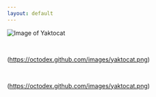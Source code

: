 ```yaml
---
layout: default
---
```


![Image of Yaktocat](https://octodex.github.com/images/yaktocat.png)

<br>

(https://octodex.github.com/images/yaktocat.png)


<br>

(https://octodex.github.com/images/yaktocat.png)

